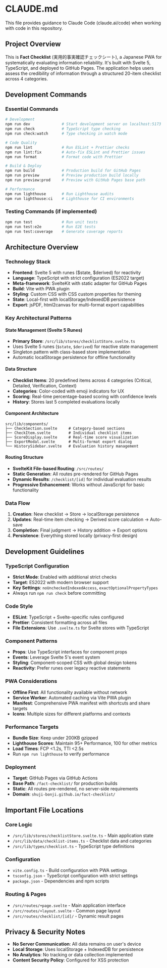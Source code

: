 # CLAUDE.md

This file provides guidance to Claude Code (claude.ai/code) when working with
code in this repository.

## Project Overview

This is **Fact Checklist** (実用的事実確認チェックシート), a Japanese PWA for
systematically evaluating information reliability. It's built with Svelte 5,
TypeScript, and deployed to GitHub Pages. The application helps users assess the
credibility of information through a structured 20-item checklist across 4
categories.

## Development Commands

### Essential Commands

```bash
# Development
npm run dev              # Start development server on localhost:5173
npm run check            # TypeScript type checking
npm run check:watch      # Type checking in watch mode

# Code Quality
npm run lint             # Run ESLint + Prettier checks
npm run lint:fix         # Auto-fix ESLint and Prettier issues
npm run format           # Format code with Prettier

# Build & Deploy
npm run build            # Production build for GitHub Pages
npm run preview          # Preview production build locally
npm run preview:prod     # Preview with GitHub Pages base path

# Performance
npm run lighthouse       # Run Lighthouse audits
npm run lighthouse:ci    # Lighthouse for CI environments
```

### Testing Commands (if implemented)

```bash
npm run test             # Run unit tests
npm run test:e2e         # Run E2E tests
npm run test:coverage    # Generate coverage reports
```

## Architecture Overview

### Technology Stack

- **Frontend**: Svelte 5 with runes ($state, $derived) for reactivity
- **Language**: TypeScript with strict configuration (ES2022 target)
- **Meta-framework**: SvelteKit with static adapter for GitHub Pages
- **Build**: Vite with PWA plugin
- **Styling**: Custom CSS with CSS custom properties for theming
- **State**: Local-first with localStorage/IndexedDB persistence
- **Export**: jsPDF, html2canvas for multi-format export capabilities

### Key Architectural Patterns

#### State Management (Svelte 5 Runes)

- **Primary Store**: `/src/lib/stores/checklistStore.svelte.ts`
- Uses Svelte 5 runes (`$state`, `$derived`) for reactive state management
- Singleton pattern with class-based store implementation
- Automatic localStorage persistence for offline functionality

#### Data Structure

- **Checklist Items**: 20 predefined items across 4 categories (Critical,
  Detailed, Verification, Context)
- **Categories**: Color-coded with emoji indicators for UX
- **Scoring**: Real-time percentage-based scoring with confidence levels
- **History**: Stores last 5 completed evaluations locally

#### Component Architecture

```
src/lib/components/
├── CheckSection.svelte     # Category-based sections
├── CheckItem.svelte        # Individual checklist items
├── ScoreDisplay.svelte     # Real-time score visualization
├── ExportModal.svelte      # Multi-format export dialog
└── HistorySidebar.svelte   # Evaluation history management
```

#### Routing Structure

- **SvelteKit File-based Routing**: `/src/routes/`
- **Static Generation**: All routes pre-rendered for GitHub Pages
- **Dynamic Results**: `/checklist/[id]` for individual evaluation results
- **Progressive Enhancement**: Works without JavaScript for basic functionality

### Data Flow

1. **Creation**: New checklist → Store → localStorage persistence
2. **Updates**: Real-time item checking → Derived score calculation → Auto-save
3. **Completion**: Final judgment → History addition → Export options
4. **Persistence**: Everything stored locally (privacy-first design)

## Development Guidelines

### TypeScript Configuration

- **Strict Mode**: Enabled with additional strict checks
- **Target**: ES2022 with modern browser support
- **Key Settings**: `noUncheckedIndexedAccess`, `exactOptionalPropertyTypes`
- Always run `npm run check` before committing

### Code Style

- **ESLint**: TypeScript + Svelte-specific rules configured
- **Prettier**: Consistent formatting across all files
- **File Extensions**: Use `.svelte.ts` for Svelte stores with TypeScript

### Component Patterns

- **Props**: Use TypeScript interfaces for component props
- **Events**: Leverage Svelte 5's event system
- **Styling**: Component-scoped CSS with global design tokens
- **Reactivity**: Prefer runes over legacy reactive statements

### PWA Considerations

- **Offline First**: All functionality available without network
- **Service Worker**: Automated caching via Vite PWA plugin
- **Manifest**: Comprehensive PWA manifest with shortcuts and share targets
- **Icons**: Multiple sizes for different platforms and contexts

### Performance Targets

- **Bundle Size**: Keep under 200KB gzipped
- **Lighthouse Scores**: Maintain 95+ Performance, 100 for other metrics
- **Load Times**: FCP <1.2s, TTI <2.5s
- Run `npm run lighthouse` to verify performance

### Deployment

- **Target**: GitHub Pages via GitHub Actions
- **Base Path**: `/fact-checklist/` for production builds
- **Static**: All routes pre-rendered, no server-side requirements
- **Domain**: `shuji-bonji.github.io/fact-checklist/`

## Important File Locations

### Core Logic

- `/src/lib/stores/checklistStore.svelte.ts` - Main application state
- `/src/lib/data/checklist-items.ts` - Checklist data and categories
- `/src/lib/types/checklist.ts` - TypeScript type definitions

### Configuration

- `vite.config.ts` - Build configuration with PWA settings
- `tsconfig.json` - TypeScript configuration with strict settings
- `package.json` - Dependencies and npm scripts

### Routing & Pages

- `/src/routes/+page.svelte` - Main application interface
- `/src/routes/+layout.svelte` - Common page layout
- `/src/routes/checklist/[id]/` - Dynamic result pages

## Privacy & Security Notes

- **No Server Communication**: All data remains on user's device
- **Local Storage**: Uses localStorage + IndexedDB for persistence
- **No Analytics**: No tracking or data collection implemented
- **Content Security Policy**: Configured for XSS protection
